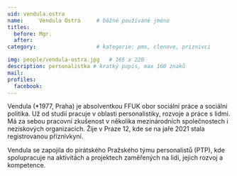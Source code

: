 ```yaml
---
uid: vendula.ostra
name:     Vendula Ostrá  	# běžně používáné jméno
titles:
  before: Mgr.
  after:
category:                   # kategorie: pms, clenove, priznivci

img: people/vendula-ostra.jpg   # 165 x 220
description: personalistka # kratký popis, max 160 znaků
mail: 
profiles:
  facebook: 
---
```


Vendula (*1977, Praha) je absolventkou FFUK obor sociální práce a sociální politika. Už od studií pracuje v oblasti personalistiky, rozvoje a práce s lidmi. Má za sebou pracovní zkušenost v několika mezinárodních společnostech i neziskových organizacích. Žije v Praze 12, kde se na jaře 2021 stala registrovanou příznivkyní.

Vendula se zapojila do pirátského Pražského týmu personalistů (PTP), kde spolupracuje na aktivitách a projektech zaměřených na lidi, jejich rozvoj a kompetence.
